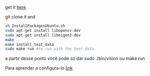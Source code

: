 get it [here](https://github.com/RoboCup-SSL/ssl-vision/)

git clone it and

```bash
sh InstallPackagesUbuntu.sh
sudo apt-get install libopencv-dev
sudo apt-get install libeigen3-dev
make 
make install_test_data
sudo make run #to run with the test data 
```

a partir desse ponto você pode só dar sudo ./bin/vision ou make run

Para aprender a configura-lo [link](https://www.youtube.com/watch?v=xzLR5cX0dhc)
